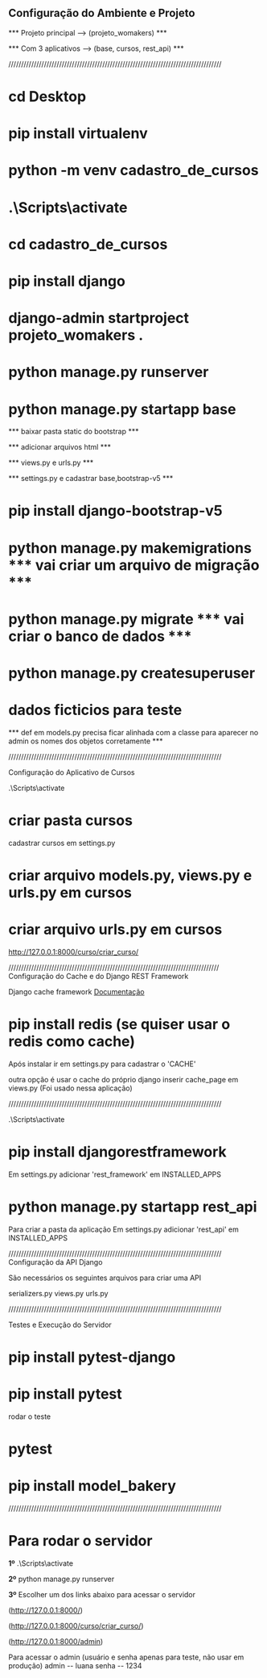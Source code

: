 ## Configuração do Ambiente e Projeto

*** Projeto principal --> (projeto_womakers) ***

*** Com 3 aplicativos --> (base, cursos, rest_api) ***

////////////////////////////////////////////////////////////////////////////////////

# cd Desktop

# pip install virtualenv

# python -m venv cadastro_de_cursos

# .\Scripts\activate

# cd cadastro_de_cursos

# pip install django

# django-admin startproject projeto_womakers .

# python manage.py runserver 

# python manage.py startapp base

*** baixar pasta static do bootstrap ***

*** adicionar arquivos html ***

*** views.py  e urls.py ***

*** settings.py e cadastrar base,bootstrap-v5 ***

 # pip install django-bootstrap-v5

 # python manage.py makemigrations *** vai criar um arquivo de migração ***

# python manage.py migrate *** vai criar o banco de dados ***

# python manage.py createsuperuser

# dados ficticios para teste

*** def em models.py precisa ficar alinhada com a classe para aparecer no admin os nomes dos objetos corretamente ***

////////////////////////////////////////////////////////////////////////////////////

Configuração do Aplicativo de Cursos

.\Scripts\activate

# criar pasta cursos 
cadastrar cursos em settings.py

# criar arquivo models.py, views.py e urls.py em cursos
# criar arquivo urls.py em cursos
http://127.0.0.1:8000/curso/criar_curso/


///////////////////////////////////////////////////////////////////////////////////
Configuração do Cache e do Django REST Framework

Django cache framework 
[Documentação](https://docs.djangoproject.com/en/3.2/topics/cache/)

# pip install redis (se quiser usar o redis como cache)
Após instalar ir em settings.py para cadastrar o 'CACHE'

outra opção é usar o cache do próprio django
inserir cache_page em views.py (Foi usado nessa aplicação)

////////////////////////////////////////////////////////////////////////////////////

.\Scripts\activate
# pip install djangorestframework
Em settings.py adicionar 'rest_framework' em INSTALLED_APPS

# python manage.py startapp rest_api 
Para criar a pasta da aplicação
Em settings.py adicionar 'rest_api' em INSTALLED_APPS

////////////////////////////////////////////////////////////////////////////////////
Configuração da API Django

São necessários os seguintes arquivos para criar uma API

serializers.py
views.py
urls.py

////////////////////////////////////////////////////////////////////////////////////

Testes e Execução do Servidor
# pip install pytest-django
# pip install pytest
rodar o teste
# pytest
# pip install model_bakery

////////////////////////////////////////////////////////////////////////////////////

# Para rodar o servidor

**1º**   .\Scripts\activate

**2º**   python manage.py runserver  

**3º**   Escolher um dos links abaixo para acessar o servidor

(http://127.0.0.1:8000/)

(http://127.0.0.1:8000/curso/criar_curso/)

(http://127.0.0.1:8000/admin)

Para acessar o admin (usuário e senha  apenas para teste, não usar em produção)
admin -- luana
senha -- 1234

